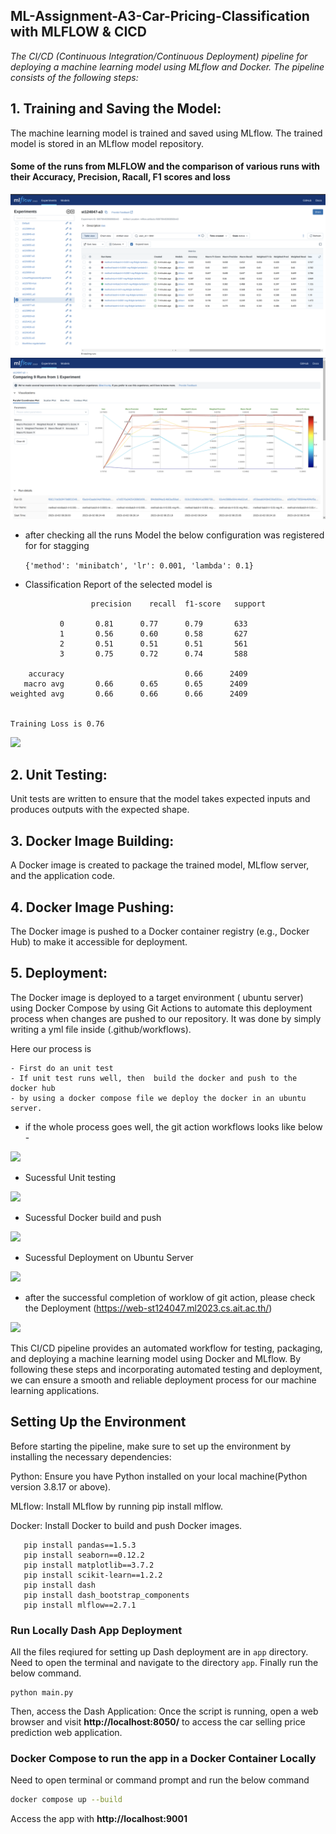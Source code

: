 ## ML-Assignment-A3-Car-Pricing-Classification with MLFLOW & CICD

*The CI/CD (Continuous Integration/Continuous Deployment) pipeline for deploying a machine learning model using MLflow and Docker. The pipeline consists of the following steps:*


## 1. Training and Saving the Model: 

The machine learning model is trained and saved using MLflow. The trained model is stored in an MLflow model repository.

#### Some of the runs from MLFLOW and the comparison of various runs with their Accuracy, Precision, Racall, F1 scores and loss

![](Screenshots/mlflow-run-comparison-1.png)
![](Screenshots/mlflow-run-comparison-2.png)

- after checking all the runs Model the below configuration was registered for for stagging 

   ```{'method': 'minibatch', 'lr': 0.001, 'lambda': 0.1}``` 

- Classification Report of the selected model is 

```
                  precision    recall  f1-score   support

           0       0.81      0.77      0.79       633
           1       0.56      0.60      0.58       627
           2       0.51      0.51      0.51       561
           3       0.75      0.72      0.74       588

    accuracy                           0.66      2409
   macro avg       0.66      0.65      0.65      2409
weighted avg       0.66      0.66      0.66      2409


Training Loss is 0.76
```
![](Screenshots/loss-plot.png)

## 2. Unit Testing: 
Unit tests are written to ensure that the model takes expected inputs and produces outputs with the expected shape.
## 3. Docker Image Building: 
A Docker image is created to package the trained model, MLflow server, and the application code.

## 4. Docker Image Pushing: 
The Docker image is pushed to a Docker container registry (e.g., Docker Hub) to make it accessible for deployment.

## 5. Deployment: 
The Docker image is deployed to a target environment ( ubuntu server) using Docker Compose by using Git Actions to automate this deployment process when changes are pushed to our repository. 
It was done by simply writing a yml file inside (.github/workflows).

Here our process is

    - First do an unit test 
    - If unit test runs well, then  build the docker and push to the docker hub
    - by using a docker compose file we deploy the docker in an ubuntu server.

- if the whole process goes well, the git action workflows looks like below - 

![](Screenshots/cicd-1.png)

- Sucessful Unit testing 

![](Screenshots/cicd-unit-test.png)

- Sucessful Docker build and push 

![](Screenshots/cicd-docker-build.png)

- Sucessful Deployment on Ubuntu Server

![](Screenshots/cicd-deploy.png)

- after the successful completion of worklow of git action, please check the Deployment (https://web-st124047.ml2023.cs.ait.ac.th/) 

![](Screenshots/Application.png)

This CI/CD pipeline provides an automated workflow for testing, packaging, and deploying a machine learning model using Docker and MLflow. By following these steps and incorporating automated testing and deployment, we can ensure a smooth and reliable deployment process for our machine learning applications.

## Setting Up the Environment

Before starting the pipeline, make sure to set up the environment by installing the necessary dependencies:

Python: Ensure you have Python installed on your local machine(Python version 3.8.17 or above).

MLflow: Install MLflow by running pip install mlflow.

Docker: Install Docker to build and push Docker images.

 ```pip install numpy==1.24.3
    pip install pandas==1.5.3
    pip install seaborn==0.12.2
    pip install matplotlib==3.7.2
    pip install scikit-learn==1.2.2
    pip install dash
    pip install dash_bootstrap_components
    pip install mlflow==2.7.1
```


### Run Locally Dash App Deployment 

All the files reqiured for setting up Dash deployment are in ```app``` directory. Need to open the terminal and navigate to the directory ```app```. Finally run the below command.

 ```
 python main.py
 ```
  Then, access the Dash Application: Once the script is running, open a web browser and visit **http://localhost:8050/**  to access the car selling price prediction web application.

  ### Docker Compose to run the app in a Docker Container Locally
Need to open terminal or command prompt and run the below command 


``````sh
docker compose up --build

```````

Access the app with **http://localhost:9001**


